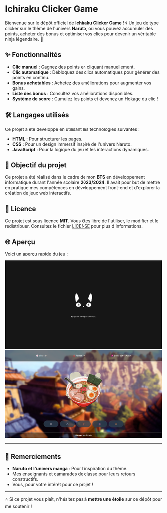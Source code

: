 # Ichiraku Clicker Game

Bienvenue sur le dépôt officiel de **Ichiraku Clicker Game** ! 🌀 Un jeu de type clicker sur le thème de l'univers **Naruto**, où vous pouvez accumuler des points, acheter des bonus et optimiser vos clics pour devenir un véritable ninja légendaire. 🌟

## ✨ Fonctionnalités

- **Clic manuel** : Gagnez des points en cliquant manuellement.
- **Clic automatique** : Débloquez des clics automatiques pour générer des points en continu.
- **Bonus achetables** : Achetez des améliorations pour augmenter vos gains.
- **Liste des bonus** : Consultez vos améliorations disponibles.
- **Système de score** : Cumulez les points et devenez un Hokage du clic !

## 🛠️ Langages utilisés

Ce projet a été développé en utilisant les technologies suivantes :

- **HTML** : Pour structurer les pages.
- **CSS** : Pour un design immersif inspiré de l'univers Naruto.
- **JavaScript** : Pour la logique du jeu et les interactions dynamiques.

## 🎯 Objectif du projet

Ce projet a été réalisé dans le cadre de mon **BTS** en développement informatique durant l'année scolaire **2023/2024**. Il avait pour but de mettre en pratique mes compétences en développement front-end et d'explorer la création de jeux web interactifs.

## 📄 Licence

Ce projet est sous licence **MIT**. Vous êtes libre de l'utiliser, le modifier et le redistribuer. Consultez le fichier [LICENSE](./LICENSE) pour plus d'informations.

## 🌐 Aperçu

Voici un aperçu rapide du jeu :

![Aperçu](https://github.com/JamelRabla/Ichiraku-Clicker-Game/blob/main/Ressources/screen/screen1.png?raw=true)
![Aperçu](https://github.com/JamelRabla/Ichiraku-Clicker-Game/blob/main/Ressources/screen/screen2.png?raw=true)

---

## 🙌 Remerciements

- **Naruto et l'univers manga** : Pour l'inspiration du thème.
- Mes enseignants et camarades de classe pour leurs retours constructifs.
- Vous, pour votre intérêt pour ce projet !

---

⭐ Si ce projet vous plaît, n'hésitez pas à **mettre une étoile** sur ce dépôt pour me soutenir !